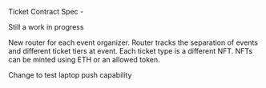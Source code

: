 Ticket Contract Spec - 

Still a work in progress

New router for each event organizer. Router tracks the separation of events and different ticket tiers at event. Each ticket type is a different NFT.
NFTs can be minted using ETH or an allowed token.

Change to test laptop push capability